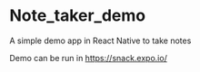 # Note_taker_demo
A simple demo app in React Native to take notes

Demo can be run in https://snack.expo.io/


